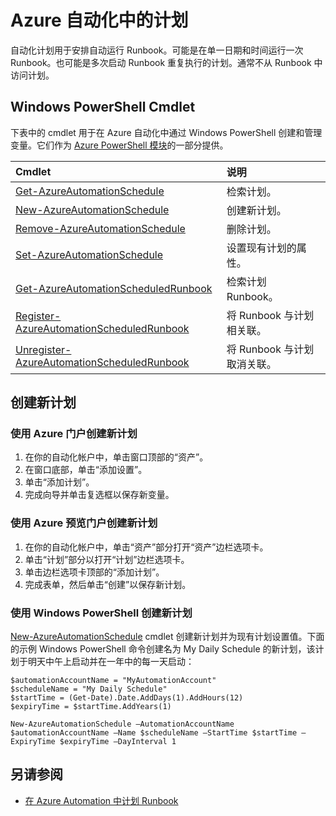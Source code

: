 <properties 
   pageTitle="Azure 自动化中的计划"
   description="自动化计划用于安排自动启动 Azure 自动化中的 Runbook。本文介绍如何创建计划。"
   services="automation"
   documentationCenter=""
   authors="bwren"
   manager="stevenka"
   editor="tysonn" />
<tags 
   ms.service="automation"
   ms.date="08/18/2015"
   wacn.date="" />

# Azure 自动化中的计划

自动化计划用于安排自动运行 Runbook。可能是在单一日期和时间运行一次 Runbook。也可能是多次启动 Runbook 重复执行的计划。通常不从 Runbook 中访问计划。

## Windows PowerShell Cmdlet

下表中的 cmdlet 用于在 Azure 自动化中通过 Windows PowerShell 创建和管理变量。它们作为 [Azure PowerShell 模块](/documentation/articles/powershell-install-configure)的一部分提供。

|Cmdlet|说明|
|:---|:---|
|[Get-AzureAutomationSchedule](http://msdn.microsoft.com/zh-cn/library/dn690274.aspx)|检索计划。|
|[New-AzureAutomationSchedule](http://msdn.microsoft.com/zh-cn/library/dn690271.aspx)|创建新计划。|
|[Remove-AzureAutomationSchedule](http://msdn.microsoft.com/zh-cn/library/dn690279.aspx)|删除计划。|
|[Set-AzureAutomationSchedule](http://msdn.microsoft.com/zh-cn/library/dn690270.aspx)|设置现有计划的属性。|
|[Get-AzureAutomationScheduledRunbook](http://msdn.microsoft.com/zh-cn/library/dn913778.aspx)|检索计划 Runbook。|
|[Register-AzureAutomationScheduledRunbook](http://msdn.microsoft.com/zh-cn/library/dn690265.aspx)|将 Runbook 与计划相关联。|
|[Unregister-AzureAutomationScheduledRunbook](http://msdn.microsoft.com/zh-cn/library/dn690273.aspx)|将 Runbook 与计划取消关联。|

## 创建新计划

### 使用 Azure 门户创建新计划


1. 在你的自动化帐户中，单击窗口顶部的“资产”。
1. 在窗口底部，单击“添加设置”。
1. 单击“添加计划”。
1. 完成向导并单击复选框以保存新变量。

### 使用 Azure 预览门户创建新计划

1. 在你的自动化帐户中，单击“资产”部分打开“资产”边栏选项卡。
1. 单击“计划”部分以打开“计划”边栏选项卡。
1. 单击边栏选项卡顶部的“添加计划”。
1. 完成表单，然后单击“创建”以保存新计划。

### 使用 Windows PowerShell 创建新计划

[New-AzureAutomationSchedule](http://msdn.microsoft.com/zh-cn/library/dn690271.aspx) cmdlet 创建新计划并为现有计划设置值。下面的示例 Windows PowerShell 命令创建名为 My Daily Schedule 的新计划，该计划于明天中午上启动并在一年中的每一天启动：

	$automationAccountName = "MyAutomationAccount"
	$scheduleName = "My Daily Schedule"
	$startTime = (Get-Date).Date.AddDays(1).AddHours(12)
	$expiryTime = $startTime.AddYears(1)
	
	New-AzureAutomationSchedule –AutomationAccountName $automationAccountName –Name $scheduleName –StartTime $startTime –ExpiryTime $expiryTime –DayInterval 1


## 另请参阅
- [在 Azure Automation 中计划 Runbook](/documentation/articles/automation-scheduling-a-runbook)
 

<!---HONumber=69-->